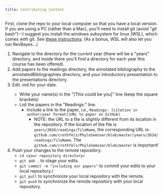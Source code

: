 ```yaml
---
title: Contributing Content
---
```


First, clone the repo to your local computer so that you have a local version. If you are using a PC (rather than a Mac), you'll need to install git (avoid "git bash")--I suggest you install the windows subsystem for linux (WSL), which comes with git. See [these instructions](https://www.git-tower.com/blog/git-wsl/). (As a bonus, WSL will also let you run RevBayes...)

1. Navigate to the directory for the current year (there will be a "years" directory, and inside there you'll find a directory for each year this course has been offered).
2. Add papers to the readings directory, the annotated bibliography to the annotatedBibliographies directory, and your introductory presentation to the presentations directory.
3. Edit <year>.md for your date.
    - Write your name(s) in the "[This could be you]" line (keep the square brackets)
    - List the papers in the "Readings:" line.
        - Include a link to the paper, _i.e._, `Readings: [citation in author/year format](URL to paper on GitHub)`
			- NOTE: the URL to a file is slightly different from its location in the repository. If the location of the file is `years/2024/readings/fileName`, the corresponding URL is: `github.com/crothfels/PhyloSeminar/blob/master/years/2024/readings/fileName`. The `github.com/crothfels/PhyloSeminar/blob/master` is important!
4. Push your changes to the remote repository.
    - `cd <your repository directory>`
    - `git add .` to stage your edits.
    - `git commit -m "including our papers"` to commit your edits to your local repository./
    - `git pull` to synchronize your local repository with the remote.
    - `git push` to synchronize the remote repository with your local repository.

